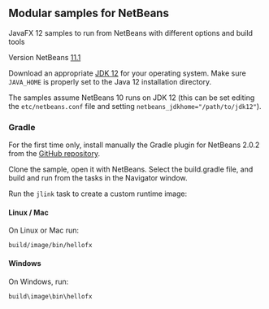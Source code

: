 ## Modular samples for NetBeans

JavaFX 12 samples to run from NetBeans with different options and build tools

Version NetBeans [11.1](https://netbeans.apache.org/download/nb111/nb111.html)

Download an appropriate [JDK 12](https://jdk.java.net/12/) for your operating system. Make sure `JAVA_HOME` 
is properly set to the Java 12 installation directory. 

The samples assume NetBeans 10 runs on JDK 12 (this can be set editing the `etc/netbeans.conf` file
and setting `netbeans_jdkhome="/path/to/jdk12"`).

### Gradle

For the first time only, install manually the Gradle plugin for NetBeans 2.0.2 
from the [GitHub repository](https://github.com/kelemen/netbeans-gradle-project/releases).

Clone the sample, open it with NetBeans. Select the build.gradle file, and build and run
from the tasks in the Navigator window.

Run the `jlink` task to create a custom runtime image:

#### Linux / Mac

On Linux or Mac run:

    build/image/bin/hellofx

#### Windows

On Windows, run:

    build\image\bin\hellofx
